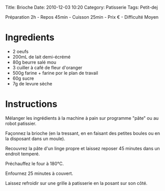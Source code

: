 Title: Brioche
Date: 2010-12-03 10:20
Category: Patisserie
Tags: Petit-dej

Préparation 2h - Repos 45min - Cuisson 25min - Prix € - Difficulté Moyen

# Ingredients

- 2 oeufs
- 200mL de lait demi-écrémé
- 80g beurre salé mou
- 3 cuiller à café de fleur d'oranger
- 500g farine + farine por le plan de travail
- 60g sucre
- 7g de levure sèche

# Instructions

Mélanger les ingrédients à la machine à pain sur programme "pâte" ou au robot patissier.

Façonnez la brioche (en la tressant, en en faisant des petites boules ou en la disposant dans un moule).

Recouvrez la pâte d'un linge propre et laissez reposer 45 minutes dans un endroit temperé.

Préchauffez le four à 180°C.

Enfournez 25 minutes à couvert.

Laissez refroidir sur une grille à patisserie en la posant sur son côté.
